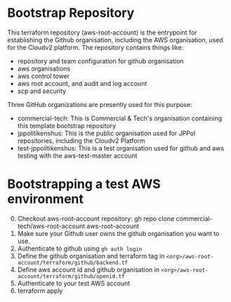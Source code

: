 # Bootstrap Repository

This terraform repository (aws-root-account) is the entrypoint for establishing the Github organisation, including the AWS organisation, used for the Cloudv2 platform. The repository contains things like:

* repository and team configuration for github organisation
* aws organisations
* aws control tower
* aws root account, and audit and log account
* scp and security

Three GitHub organizations are presently used for this purpose:
- commercial-tech: This is Commercial & Tech's organisation containing this template bootstrap repository
- jppolitikenshus: This is the public organisation used for JPPol repositories, including the Cloudv2 Platform
- test-jppolitikenshus: This is a test organisation used for github and aws testing with the aws-test-master account 


# Bootstrapping a test AWS environment

0. Checkout aws-root-account repository: gh repo clone commercial-tech/aws-root-account aws-root-account
1. Make sure your Github user owns the github organisation you want to use.
2. Authenticate to github using `gh auth login` 
3. Define the github organisation and terraform tag in `<org>/aws-root-account/terraform/github/backend.tf`
4. Define aws account id and github organisation in `<org>/aws-root-account/terraform/github/openid.tf`
5. Authenticate to your test AWS account
6. terraform apply 


